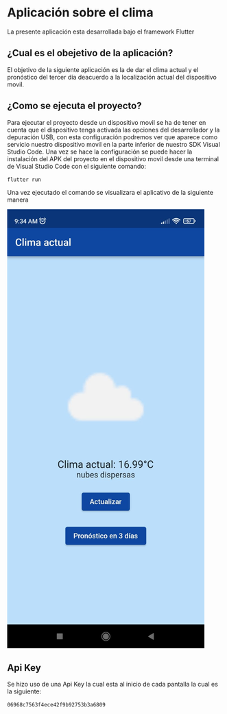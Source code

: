 # Aplicación sobre el clima

La presente aplicación esta desarrollada bajo el framework Flutter

## ¿Cual es el obejetivo de la aplicación?

El objetivo de la siguiente aplicación es la de dar el clima actual
y el pronóstico del tercer día deacuerdo a la localización actual
del dispositivo movil.

## ¿Como se ejecuta el proyecto?

Para ejecutar el proyecto desde un dispositivo movil se ha de tener 
en cuenta que el dispositivo tenga activada las opciones del desarrollador 
y la depuración USB, con esta configuración podremos ver que aparece como servicio
nuestro dispositivo movil en la parte inferior de nuestro SDK Visual Studio Code.
Una vez se hace la configuración se puede hacer la instalación del APK
del proyecto en el dispositivo movil desde una terminal de Visual Studio Code con el siguiente comando:

```sh
flutter run
```
Una vez ejecutado el comando se visualizara el aplicativo de la siguiente manera

![](https://github.com/CarlosManchego343/AplicacionClima/blob/main/Captura%20de%20pantalla%20inicial.jpeg)

## Api Key

Se hizo uso de una Api Key la cual esta al inicio de cada pantalla la cual es la siguiente:

```sh
06968c7563f4ece42f9b92753b3a6809
```


